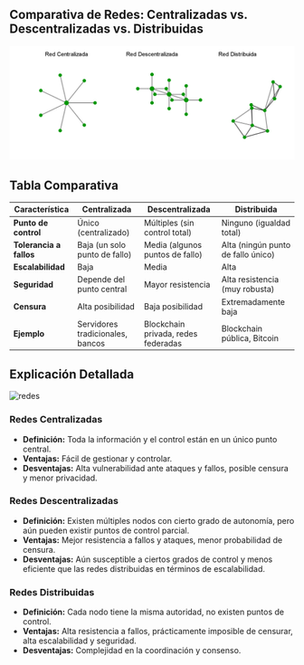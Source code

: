 ## **Comparativa de Redes: Centralizadas vs. Descentralizadas vs. Distribuidas**

![redes](https://raw.githubusercontent.com/AppsDevsLeon/Revista_blockchain/refs/heads/main/Day15/Images/r1.png)

## **Tabla Comparativa**

| Característica             | Centralizada                      | Descentralizada                      | Distribuida                          |
|----------------------------|-----------------------------------|--------------------------------------|--------------------------------------|
| **Punto de control**       | Único (centralizado)              | Múltiples (sin control total)        | Ninguno (igualdad total)             |
| **Tolerancia a fallos**    | Baja (un solo punto de fallo)     | Media (algunos puntos de fallo)      | Alta (ningún punto de fallo único)   |
| **Escalabilidad**          | Baja                              | Media                                | Alta                                 |
| **Seguridad**              | Depende del punto central         | Mayor resistencia                    | Alta resistencia (muy robusta)       |
| **Censura**                | Alta posibilidad                  | Baja posibilidad                     | Extremadamente baja                  |
| **Ejemplo**                | Servidores tradicionales, bancos  | Blockchain privada, redes federadas  | Blockchain pública, Bitcoin          |

## **Explicación Detallada**

![redes](https://raw.githubusercontent.com/AppsDevsLeon/Revista_blockchain/refs/heads/main/Day15/Images/descentralizaci%C3%B3n.jpeg)

### Redes Centralizadas
- **Definición:** Toda la información y el control están en un único punto central.
- **Ventajas:** Fácil de gestionar y controlar.
- **Desventajas:** Alta vulnerabilidad ante ataques y fallos, posible censura y menor privacidad.

### Redes Descentralizadas
- **Definición:** Existen múltiples nodos con cierto grado de autonomía, pero aún pueden existir puntos de control parcial.
- **Ventajas:** Mejor resistencia a fallos y ataques, menor probabilidad de censura.
- **Desventajas:** Aún susceptible a ciertos grados de control y menos eficiente que las redes distribuidas en términos de escalabilidad.

### Redes Distribuidas
- **Definición:** Cada nodo tiene la misma autoridad, no existen puntos de control.
- **Ventajas:** Alta resistencia a fallos, prácticamente imposible de censurar, alta escalabilidad y seguridad.
- **Desventajas:** Complejidad en la coordinación y consenso.



